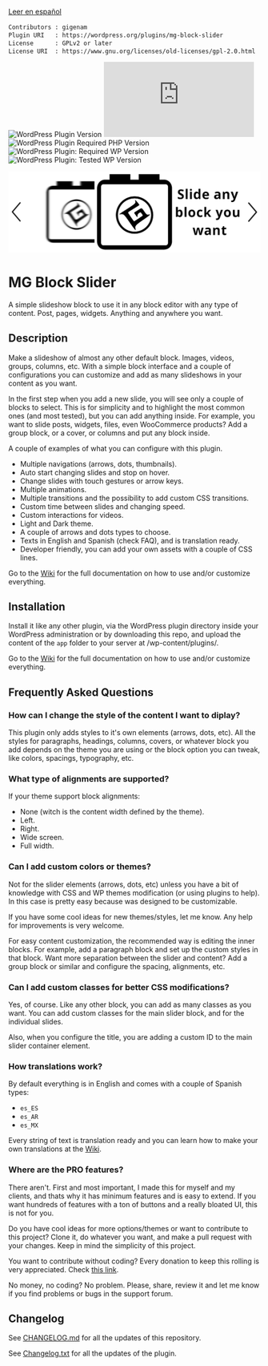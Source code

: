 [Leer en español](./LEEME.md)

```
Contributors : gigenam
Plugin URI   : https://wordpress.org/plugins/mg-block-slider
License      : GPLv2 or later
License URI  : https://www.gnu.org/licenses/old-licenses/gpl-2.0.html
```

![WordPress Plugin Version](https://img.shields.io/wordpress/plugin/v/mg-block-slider?label=Version)
![Required Node Version](https://img.shields.io/badge/Minimum->=16.x%20-blue?logo=node.js)
![WordPress Plugin Required PHP Version](https://img.shields.io/wordpress/plugin/required-php/mg-block-slider?label=Recommended&logo=php)
![WordPress Plugin: Required WP Version](https://img.shields.io/wordpress/plugin/wp-version/mg-block-slider?label=Minimum&logo=wordpress)
![WordPress Plugin: Tested WP Version](https://img.shields.io/wordpress/plugin/tested/mg-block-slider?label=Tested&logo=wordpress)

![MG Block Slider Banner](./app/assets/img/banner.png)

# MG Block Slider

A simple slideshow block to use it in any block editor with any type of content.
Post, pages, widgets. Anything and anywhere you want.

## Description

Make a slideshow of almost any other default block. Images, videos, groups,
columns, etc. With a simple block interface and a couple of configurations you
can customize and add as many slideshows in your content as you want.

In the first step when you add a new slide, you will see only a couple of blocks
to select. This is for simplicity and to highlight the most common ones (and most
tested), but you can add anything inside. For example, you want to slide posts,
widgets, files, even WooCommerce products? Add a group block, or a cover, or
columns and put any block inside.

A couple of examples of what you can configure with this plugin.

- Multiple navigations (arrows, dots, thumbnails).
- Auto start changing slides and stop on hover.
- Change slides with touch gestures or arrow keys.
- Multiple animations.
- Multiple transitions and the possibility to add custom CSS transitions.
- Custom time between slides and changing speed.
- Custom interactions for videos.
- Light and Dark theme.
- A couple of arrows and dots types to choose.
- Texts in English and Spanish (check FAQ), and is translation ready.
- Developer friendly, you can add your own assets with a couple of CSS lines.

Go to the [Wiki](https://github.com/gigenam/mgblockslider/wiki) for the full
documentation on how to use and/or customize everything.

## Installation

Install it like any other plugin, via the WordPress plugin directory inside your
WordPress administration or by downloading this repo, and upload the content of the
`app` folder to your server at /wp-content/plugins/.

Go to the [Wiki](https://github.com/gigenam/mgblockslider/wiki) for the full
documentation on how to use and/or customize everything.

## Frequently Asked Questions

### How can I change the style of the content I want to diplay?

This plugin only adds styles to it's own elements (arrows, dots, etc). All the
styles for paragraphs, headings, columns, covers, or whatever block you add
depends on the theme you are using or the block option you can tweak, like colors,
spacings, typography, etc.

### What type of alignments are supported?

If your theme support block alignments:

- None (witch is the content width defined by the theme).
- Left.
- Right.
- Wide screen.
- Full width.

### Can I add custom colors or themes?

Not for the slider elements (arrows, dots, etc) unless you have a bit of knowledge
with CSS and WP themes modification (or using plugins to help). In this case is
pretty easy because was designed to be customizable.

If you have some cool ideas for new themes/styles, let me know. Any help for
improvements is very welcome.

For easy content customization, the recommended way is editing the inner blocks.
For example, add a paragraph block and set up the custom styles in that block.
Want more separation between the slider and content? Add a group block or similar
and configure the spacing, alignments, etc.

### Can I add custom classes for better CSS modifications?

Yes, of course. Like any other block, you can add as many classes as you want.
You can add custom classes for the main slider block, and for the individual
slides.

Also, when you configure the title, you are adding a custom ID to the main slider
container element.

### How translations work?

By default everything is in English and comes with a couple of Spanish types:

- `es_ES`
- `es_AR`
- `es_MX`

Every string of text is translation ready and you can learn how to make your own
translations at the [Wiki](https://github.com/gigenam/mgblockslider/wiki).

### Where are the PRO features?

There aren't. First and most important, I made this for myself and my clients,
and thats why it has minimum features and is easy to extend. If you want hundreds
of features with a ton of buttons and a really bloated UI, this is not for you.

Do you have cool ideas for more options/themes or want to contribute to this project?
Clone it, do whatever you want, and make a pull request with your changes.
Keep in mind the simplicity of this project.

You want to contribute without coding? Every donation to keep this rolling is very
appreciated. Check [this link](https://www.paypal.com/donate/?hosted_button_id=X73V9XW8Y94C8).

No money, no coding? No problem. Please, share, review it and let me know if you
find problems or bugs in the support forum.

## Changelog

See [CHANGELOG.md](./CHANGELOG.md) for all the updates of this repository.

See [Changelog.txt](./app/changelog.txt) for all the updates of the plugin.
